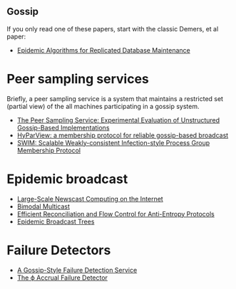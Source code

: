 ## Gossip 

If you only read one of these papers, start with the classic Demers, et al paper:
* [Epidemic Algorithms for Replicated Database Maintenance](http://bitsavers.informatik.uni-stuttgart.de/pdf/xerox/parc/techReports/CSL-89-1_Epidemic_Algorithms_for_Replicated_Database_Maintenance.pdf)

# Peer sampling services
Briefly, a peer sampling service is a system that maintains a restricted set (partial view) of the all machines participating in a gossip system.
* [The Peer Sampling Service: Experimental Evaluation of Unstructured Gossip-Based Implementations](http://infoscience.epfl.ch/record/83409/files/neg--1184036295all.pdf)
* [HyParView: a membership protocol for reliable gossip-based broadcast](http://asc.di.fct.unl.pt/~jleitao/pdf/dsn07-leitao.pdf)
* [SWIM: Scalable Weakly-consistent Infection-style Process Group Membership Protocol](http://research.cs.cornell.edu/projects/Quicksilver/public_pdfs/SWIM.pdf)

# Epidemic broadcast 
* [Large-Scale Newscast Computing on the Internet ](http://www.researchgate.net/profile/Maarten-Van-Steen/publication/2479853_Large-Scale_Newscast_Computing_on_the_Internet/links/579132c708ae0831552f97f4/Large-Scale-Newscast-Computing-on-the-Internet.pdf)
* [Bimodal Multicast](http://www.csl.mtu.edu/cs6461/www/Reading/Birman99.pdf)
* [Efficient Reconciliation and Flow Control for Anti-Entropy Protocols](http://www.cs.cornell.edu/home/rvr/papers/flowgossip.pdf)
* [Epidemic Broadcast Trees](http://www.gsd.inesc-id.pt/~ler/reports/srds07.pdf)

# Failure Detectors
* [A Gossip-Style Failure Detection Service](https://ecommons.cornell.edu/bitstream/handle/1813/7341/98-1687.pdf)
* [The ϕ Accrual Failure Detector ](https://dspace.jaist.ac.jp/dspace/bitstream/10119/4784/1/IS-RR-2004-010.pdf)


